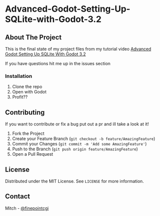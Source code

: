 # Advanced-Godot-Setting-Up-SQLite-with-Godot-3.2

## About The Project

This is the final state of my project files from my tutorial video [Advanced Godot Setting Up SQLite With Godot 3.2](https://www.youtube.com/watch?v=HG-PV4rlzoY) 

If you have questions hit me up in the issues section

### Installation

1. Clone the repo
2. Open with Godot
3. Profit??


## Contributing

If you want to contribute or fix a bug put out a pr and ill take a look at it!

1. Fork the Project
2. Create your Feature Branch (`git checkout -b feature/AmazingFeature`)
3. Commit your Changes (`git commit -m 'Add some AmazingFeature'`)
4. Push to the Branch (`git push origin feature/AmazingFeature`)
5. Open a Pull Request

## License

Distributed under the MIT License. See `LICENSE` for more information.

## Contact

Mitch - [@finepointcgi](https://twitter.com/finepointcgi)

